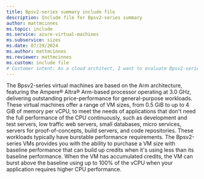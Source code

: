 ```yaml
---
title: Bpsv2-series summary include file
description: Include file for Bpsv2-series summary
author: mattmcinnes
ms.topic: include
ms.service: azure-virtual-machines
ms.subservice: sizes
ms.date: 07/29/2024
ms.author: mattmcinnes
ms.reviewer: mattmcinnes
ms.custom: include file
# Customer intent: As a cloud architect, I want to evaluate Bpsv2-series virtual machines, so that I can determine if their burstable performance capabilities are suitable for our development and testing workloads.
---
```

The Bpsv2-series virtual machines are based on the Arm architecture, featuring the Ampere® Altra® Arm-based processor operating at 3.0 GHz, delivering outstanding price-performance for general-purpose workloads. These virtual machines offer a range of VM sizes, from 0.5 GiB to up to 4 GiB of memory per vCPU, to meet the needs of applications that don't need the full performance of the CPU continuously, such as development and test servers, low traffic web servers, small databases, micro services, servers for proof-of-concepts, build servers, and code repositories. These workloads typically have burstable performance requirements. The Bpsv2-series VMs provides you with the ability to purchase a VM size with baseline performance that can build up credits when it's using less than its baseline performance. When the VM has accumulated credits, the VM can burst above the baseline using up to 100% of the vCPU when your application requires higher CPU performance.
